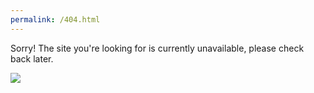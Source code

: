 ```yaml
---
permalink: /404.html
---
```


Sorry! The site you're looking for is currently unavailable, please check back later. 

<img src="https://itp.tugraz.at/icon/logo-itp.png">
